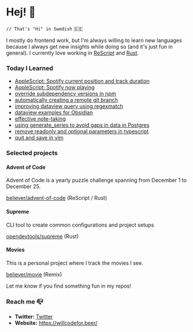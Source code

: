 # Hej! :wave:

`// That's "Hi" in Swedish` 🇸🇪

I mostly do frontend work, but I'm always willing to learn new languages because I always get new insights while doing so (and it's just fun in general). I currently love working in [ReScript](https://rescript-lang.org/) and [Rust](https://www.rust-lang.org/).

### Today I Learned

<!--START_SECTION:feed-->
* [AppleScript: Spotify current position and track duration](https:&#x2F;&#x2F;willcodefor.beer&#x2F;posts&#x2F;asdur)
* [AppleScript: Spotify now playing](https:&#x2F;&#x2F;willcodefor.beer&#x2F;posts&#x2F;asnp)
* [override subdependency versions in npm](https:&#x2F;&#x2F;willcodefor.beer&#x2F;posts&#x2F;npmover)
* [automatically creating a remote git branch](https:&#x2F;&#x2F;willcodefor.beer&#x2F;posts&#x2F;gitauto)
* [improving dataview query using regexmatch](https:&#x2F;&#x2F;willcodefor.beer&#x2F;posts&#x2F;dataviewio)
* [dataview examples for Obsidian](https:&#x2F;&#x2F;willcodefor.beer&#x2F;posts&#x2F;dataview)
* [effective note-taking](https:&#x2F;&#x2F;willcodefor.beer&#x2F;posts&#x2F;notes)
* [using generate_series to avoid gaps in data in Postgres](https:&#x2F;&#x2F;willcodefor.beer&#x2F;posts&#x2F;pggen)
* [remove readonly and optional parameters in typescript](https:&#x2F;&#x2F;willcodefor.beer&#x2F;posts&#x2F;tsrm)
* [quit and save in vim](https:&#x2F;&#x2F;willcodefor.beer&#x2F;posts&#x2F;vimq)
<!--END_SECTION:feed-->

### Selected projects

#### Advent of Code

Advent of Code is a yearly puzzle challenge spanning from December 1 to December 25.

[believer/advent-of-code](https://github.com/believer/advent-of-code) (ReScript / Rust)

#### Supreme

CLI tool to create common configurations and project setups

[opendevtools/supreme](https://github.com/opendevtools/supreme) (Rust)

#### Movies

This is a personal project where I track the movies I see.

[believer/movie](https://github.com/believer/movie) (Remix)

Let me know if you find something fun in my repos!

### Reach me 📪 

- **Twitter:** [Twitter](https://twitter.com/rnattochdag)
- **Website:** https://willcodefor.beer/

